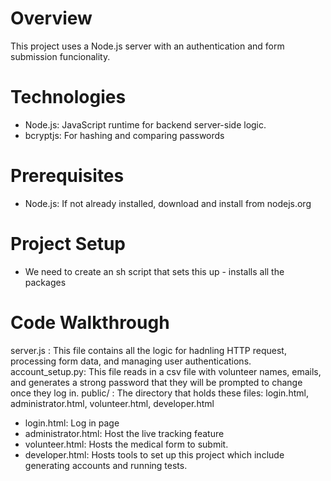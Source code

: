 # Overview
This project uses a Node.js server with an authentication and form submission funcionality.

# Technologies
- Node.js: JavaScript runtime for backend server-side logic.
- bcryptjs: For hashing and comparing passwords

# Prerequisites
- Node.js: If not already installed, download and install from nodejs.org

# Project Setup
- We need to create an sh script that sets this up - installs all the packages

# Code Walkthrough
server.js : This file contains all the logic for hadnling HTTP request, processing form data, and managing user authentications.
account_setup.py: This file reads in a csv file with volunteer names, emails, and generates a strong password that they will be prompted to change once they log in.
public/ : The directory that holds these files: login.html, administrator.html, volunteer.html, developer.html
- login.html: Log in page
- administrator.html: Host the live tracking feature
- volunteer.html: Hosts the medical form to submit.
- developer.html: Hosts tools to set up this project which include generating accounts and running tests.

